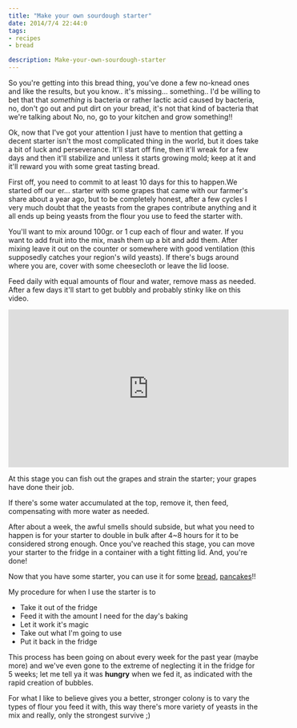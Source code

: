 ```yaml
---
title: "Make your own sourdough starter"
date: 2014/7/4 22:44:0
tags:
- recipes
- bread

description: Make-your-own-sourdough-starter
---
```



So you're getting into this bread thing, you've done a few no-knead ones and like the results, but you know.. it's missing... something.. I'd be willing to bet that that *something* is bacteria or rather lactic acid caused by bacteria, no, don't go out and put dirt on your bread, it's not that kind of bacteria that we're talking about No, no, go to your kitchen and grow something!! 

Ok, now that I've got your attention I just have to mention that getting a decent starter isn't the most complicated thing in the world, but it does take a bit of luck and perseverance. It'll start off fine, then it'll wreak for a few days and then it'll stabilize and unless it starts growing mold; keep at it and it'll reward you with some great tasting bread.

First off, you need to commit to at least 10 days for this to happen.We started off our er... starter with some grapes that came with our farmer's share about a year ago, but to be completely honest, after a few cycles I very much doubt that the yeasts from the grapes contribute anything and it all ends up being yeasts from the flour you use to feed the starter with.

You'll want to mix around 100gr. or 1 cup each of flour and water. If you want to add fruit into the mix, mash them up a bit and add them. After mixing leave it out on the counter or somewhere with good ventilation (this supposedly catches your region's wild yeasts). If there's bugs around where you are, cover with some cheesecloth or leave the lid loose.

Feed daily with equal amounts of flour and water, remove mass as needed. After a few days it'll start to get bubbly and probably stinky like on this video.

<iframe width="560" height="315" src="https://www.youtube.com/embed/oaZfPYDGq3Q" frameborder="0" allow="accelerometer; autoplay; encrypted-media; gyroscope; picture-in-picture" allowfullscreen></iframe>

At this stage you can fish out the grapes and strain the starter; your grapes have done their job.

If there's some water accumulated at the top, remove it, then feed, compensating with more water as needed.

After about a week, the awful smells should subside, but what you need to happen is for your starter to double in bulk after 4~8 hours for it to be considered strong enough. Once you've reached this stage, you can move your starter to the fridge in a container with a tight fitting lid. And, you're done!

Now that you have some starter, you can use it for some <a href="/2014/02/01/Sunday-morning-loaves-recipes/) or (I've only recently discovered">bread</a>, <a href="https://www.foodnetwork.com/recipes/alexandra-guarnaschelli/sourdough-pancakes-recipe-2011992">pancakes</a>!!

My procedure for when I use the starter is to


* Take it out of the fridge
* Feed it with the amount I need for the day's baking
* Let it work it's magic
* Take out what I'm going to use
* Put it back in the fridge

This process has been going on about every week for the past year (maybe more) and we've even gone to the extreme of neglecting it in the fridge for 5 weeks; let me tell ya it was **hungry** when we fed it, as indicated with the rapid creation of bubbles.

For what I like to believe gives you a better, stronger colony is to vary the types of flour you feed it with, this way there's more variety of yeasts in the mix and really, only the strongest survive ;)
